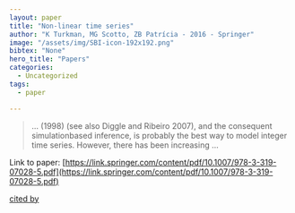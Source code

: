 ```yaml
---
layout: paper
title: "Non-linear time series"
author: "K Turkman, MG Scotto, ZB Patrícia - 2016 - Springer"
image: "/assets/img/SBI-icon-192x192.png"
bibtex: "None"
hero_title: "Papers"
categories:
  - Uncategorized
tags:
  - paper

---
```

>… (1998) (see also Diggle and Ribeiro 2007), and the consequent simulationbased inference, is probably the best way to model integer time series. However, there has been increasing …

Link to paper: [https://link.springer.com/content/pdf/10.1007/978-3-319-07028-5.pdf](https://link.springer.com/content/pdf/10.1007/978-3-319-07028-5.pdf)

[cited by](https://scholar.google.com/scholar?cites=15475645859194536354&as_sdt=2005&sciodt=0,5&hl=en&num=20)
